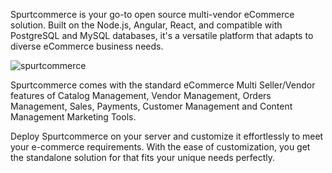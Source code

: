 Spurtcommerce is your go-to open source multi-vendor eCommerce solution. Built on the Node.js, Angular, React, and compatible with PostgreSQL and MySQL databases, it's a versatile platform that adapts to diverse eCommerce business needs. 

![spurtcommerce](.github/profile/spurtcommerce_git.jpg "Open Source Ecommerce Marketplace")

Spurtcommerce comes with the standard eCommerce Multi Seller/Vendor features of Catalog Management, Vendor Management, Orders Management, Sales, Payments, Customer Management and Content Management Marketing Tools. 

Deploy Spurtcommerce on your server and customize it effortlessly to meet your e-commerce requirements. With the ease of customization, you get the standalone solution for  that fits your unique needs perfectly.
